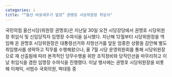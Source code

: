 ```yaml
---
categories: i
title: "“울산 바로세우기 앞장” 권명호 시당위원장 취임식"
---
```

국민의힘 울산시당(위원장 권명호)은 지난달 30일 오전 시당강당에서 권명호 시당위원장 취임식 및 신임당직자 임명장 수여식을 실시했다. 지난해 12월부터 시당위원장을 역임해 온 권명호 시당위원장은 대통령선거와 지방선거를 앞둔 엄중한 상황을 감안해 별도 취임행사를 생략하고 직무를 수행해왔으나, 올 7월 시당 운영위원회를 통해 시당위원장으로 재 선출됨에 따라 본격적인 당무수행을 위한 조직정비와 당직인선을 마무리하고 이날 취임식을 겸한 임명장 수여식을 진행했다. 이날 행사에는 권명호 시당위원장을 비롯해 이채익, 서범수 국회의원, 박대동 중